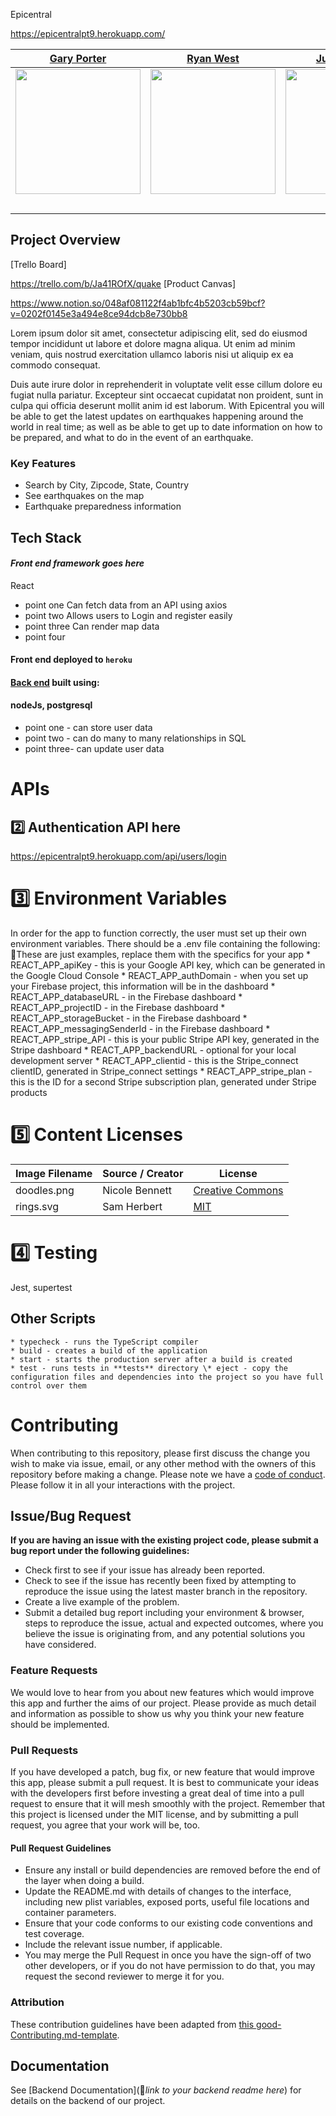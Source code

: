 Epicentral

https://epicentralpt9.herokuapp.com/

|                                       [Gary Porter](https://github.com/garybot)                                        |                                       [Ryan West](https://github.com/RyanSWest)                                        |                                       [Juan Aleman](https://github.com/JJAleman)                                        |                                       [Denise Chaloupka](https://github.com/DeniseChaloupka)                                        |                                       [Joshua Daley](https://github.com/)                                        |
| :-----------------------------------------------------------------------------------------------------------: | :-----------------------------------------------------------------------------------------------------------: | :-----------------------------------------------------------------------------------------------------------: | :-----------------------------------------------------------------------------------------------------------: | :-----------------------------------------------------------------------------------------------------------: |
|                      [<img src="https://avatars1.githubusercontent.com/u/12163086?s=460&u=97c1ecc3ea7872a33d90d563ba7a0dc4088cf5b2&v=4" width = "200" />](https://github.com/garybot)                       |                      [<img src="https://ca.slack-edge.com/ESZCHB482-W012JHQBSHG-4cdb46c2dfb9-72" width = "200" />](https://github.com/RyanSWest)                       |                      [<img src="https://ca.slack-edge.com/ESZCHB482-W0138D1DZ0Q-37a2a49c4e05-512" width = "200" />](ttps://github.com/JJAleman)                       |                      [<img src="https://ca.slack-edge.com/ESZCHB482-W012JHQ5UBU-b25d37e15ff3-512" width = "200" />](https://github.com/DeniseChaloupka)                       |                      [<img src="https://ca.slack-edge.com/ESZCHB482-W0123RMBDB9-1b38516443df-512" width = "200" />](https://github.com/)                       |
|                 [<img src="https://github.com/favicon.ico" width="15"> ](https://github.com/)                 |            [<img src="https://github.com/favicon.ico" width="15"> ](https://github.com/honda0306)             |           [<img src="https://github.com/favicon.ico" width="15"> ](https://github.com/Mister-Corn)            |          [<img src="https://github.com/favicon.ico" width="15"> ](https://github.com/NandoTheessen)           |            [<img src="https://github.com/favicon.ico" width="15"> ](https://github.com/wvandolah)             |
|                                        |

       
## Project Overview

[Trello Board]

https://trello.com/b/Ja41ROfX/quake
[Product Canvas]

https://www.notion.so/048af081122f4ab1bfc4b5203cb59bcf?v=0202f0145e3a494e8ce94dcb8e730bb8


Lorem ipsum dolor sit amet, consectetur adipiscing elit, sed do eiusmod tempor incididunt ut labore et dolore magna aliqua. Ut enim ad minim veniam, quis nostrud exercitation ullamco laboris nisi ut aliquip ex ea commodo consequat.

Duis aute irure dolor in reprehenderit in voluptate velit esse cillum dolore eu fugiat nulla pariatur. Excepteur sint occaecat cupidatat non proident, sunt in culpa qui officia deserunt mollit anim id est laborum.
   With Epicentral you will be able to get the latest updates on
          earthquakes happening around the world in real time; as well as be
          able to get up to date information on how to be prepared, and what to
          do in the event of an earthquake.


### Key Features
-    Search by City, Zipcode, State, Country
-    See earthquakes on the map
-    Earthquake preparedness information

## Tech Stack

#### _Front end framework goes here_
React

-    point one Can fetch data from an API using axios
-    point two  Allows users to Login and register easily
-    point three  Can render map data
-    point four  

#### Front end deployed to `heroku `

#### [Back end](https://epicentralpt9.herokuapp.com) built using:

#### nodeJs, postgresql

-    point one - can store user data
-    point two - can do many to many relationships in SQL
-    point three- can update user data


# APIs

## 2️⃣ Authentication API here
https://epicentralpt9.herokuapp.com/api/users/login



# 3️⃣ Environment Variables
In order for the app to function correctly, the user must set up their own environment variables. There should be a .env file containing the following:
🚫These are just examples, replace them with the specifics for your app
    *  REACT_APP_apiKey - this is your Google API key, which can be generated in the Google Cloud Console
    *  REACT_APP_authDomain - when you set up your Firebase project, this information will be in the dashboard
    *  REACT_APP_databaseURL - in the Firebase dashboard
    *  REACT_APP_projectID - in the Firebase dashboard
    *  REACT_APP_storageBucket - in the Firebase dashboard
    *  REACT_APP_messagingSenderId - in the Firebase dashboard
    *  REACT_APP_stripe_API - this is your public Stripe API key, generated in the Stripe dashboard
    *  REACT_APP_backendURL - optional for your local development server
    *  REACT_APP_clientid - this is the Stripe_connect clientID, generated in Stripe_connect settings
    *  REACT_APP_stripe_plan - this is the ID for a second Stripe subscription plan, generated under Stripe products
# 5️⃣ Content Licenses
| Image Filename | Source / Creator | License                                                                      |
| -------------- | ---------------- | ---------------------------------------------------------------------------- |
| doodles.png    | Nicole Bennett   | [Creative Commons](https://www.toptal.com/designers/subtlepatterns/doodles/) |
| rings.svg      | Sam Herbert      | [MIT](https://github.com/SamHerbert/SVG-Loaders)                             |

# 4️⃣ Testing

Jest, supertest




## Other Scripts
    * typecheck - runs the TypeScript compiler
    * build - creates a build of the application
    * start - starts the production server after a build is created
    * test - runs tests in **tests** directory \* eject - copy the configuration files and dependencies into the project so you have full control over them

# Contributing
When contributing to this repository, please first discuss the change you wish to make via issue, email, or any other method with the owners of this repository before making a change.
Please note we have a [code of conduct](./CODE_OF_CONDUCT.md). Please follow it in all your interactions with the project.
## Issue/Bug Request
   
 **If you are having an issue with the existing project code, please submit a bug report under the following guidelines:**
 - Check first to see if your issue has already been reported.
 - Check to see if the issue has recently been fixed by attempting to reproduce the issue using the latest master branch in the repository.
 - Create a live example of the problem.
 - Submit a detailed bug report including your environment & browser, steps to reproduce the issue, actual and expected outcomes,  where you believe the issue is originating from, and any potential solutions you have considered.

### Feature Requests
We would love to hear from you about new features which would improve this app and further the aims of our project. Please provide as much detail and information as possible to show us why you think your new feature should be implemented.

### Pull Requests
If you have developed a patch, bug fix, or new feature that would improve this app, please submit a pull request. It is best to communicate your ideas with the developers first before investing a great deal of time into a pull request to ensure that it will mesh smoothly with the project.
Remember that this project is licensed under the MIT license, and by submitting a pull request, you agree that your work will be, too.

#### Pull Request Guidelines
- Ensure any install or build dependencies are removed before the end of the layer when doing a build.
- Update the README.md with details of changes to the interface, including new plist variables, exposed ports, useful file locations and container parameters.
- Ensure that your code conforms to our existing code conventions and test coverage.
- Include the relevant issue number, if applicable.
- You may merge the Pull Request in once you have the sign-off of two other developers, or if you do not have permission to do that, you may request the second reviewer to merge it for you.

### Attribution
These contribution guidelines have been adapted from [this good-Contributing.md-template](https://gist.github.com/PurpleBooth/b24679402957c63ec426).

## Documentation
See [Backend Documentation](🚫_link to your backend readme here_) for details on the backend of our project.
